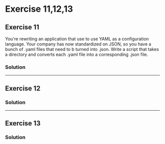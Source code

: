 # Exercise 11,12,13

## Exercise 11
You're rewriting an application that use to use YAML as a configuration language.
Your company has now standardized on JSON, so you have a bunch of .yaml files that
need to b turned into .json. Write a script that takes a directory and converts each
.yaml file into a corresponding .json file.

### Solution

---

## Exercise 12

### Solution

---

## Exercise 13

### Solution



